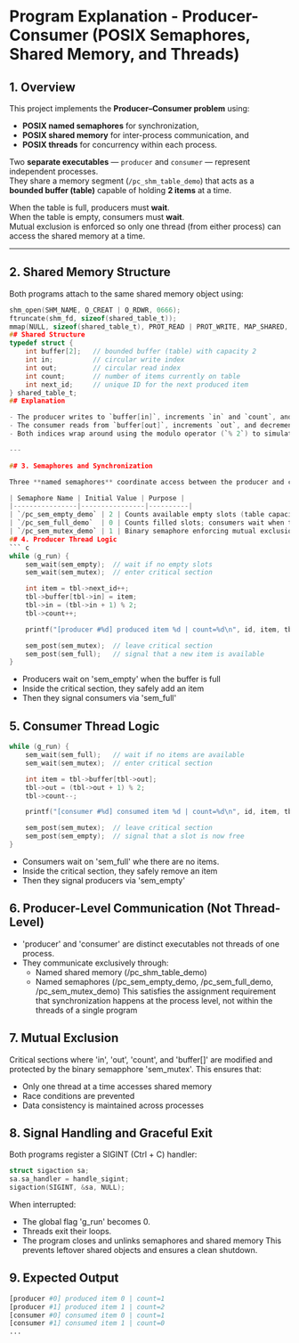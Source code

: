 # Program Explanation - Producer-Consumer (POSIX Semaphores, Shared Memory, and Threads)

## 1. Overview 

This project implements the **Producer–Consumer problem** using:
- **POSIX named semaphores** for synchronization,
- **POSIX shared memory** for inter-process communication, and
- **POSIX threads** for concurrency within each process.

Two **separate executables** — `producer` and `consumer` — represent independent processes.  
They share a memory segment (`/pc_shm_table_demo`) that acts as a **bounded buffer (table)** capable of holding **2 items** at a time.

When the table is full, producers must **wait**.  
When the table is empty, consumers must **wait**.  
Mutual exclusion is enforced so only one thread (from either process) can access the shared memory at a time.

---

## 2. Shared Memory Structure

Both programs attach to the same shared memory object using:
```c
shm_open(SHM_NAME, O_CREAT | O_RDWR, 0666);
ftruncate(shm_fd, sizeof(shared_table_t));
mmap(NULL, sizeof(shared_table_t), PROT_READ | PROT_WRITE, MAP_SHARED, shm_fd, 0);
## Shared Structure
typedef struct {
    int buffer[2];   // bounded buffer (table) with capacity 2
    int in;          // circular write index
    int out;         // circular read index
    int count;       // number of items currently on table
    int next_id;     // unique ID for the next produced item
} shared_table_t;
## Explanation

- The producer writes to `buffer[in]`, increments `in` and `count`, and assigns a new item ID.  
- The consumer reads from `buffer[out]`, increments `out`, and decrements `count`.  
- Both indices wrap around using the modulo operator (`% 2`) to simulate a circular buffer.

---

## 3. Semaphores and Synchronization

Three **named semaphores** coordinate access between the producer and consumer processes:

| Semaphore Name | Initial Value | Purpose |
|----------------|----------------|----------|
| `/pc_sem_empty_demo` | 2 | Counts available empty slots (table capacity = 2) |
| `/pc_sem_full_demo`  | 0 | Counts filled slots; consumers wait when this is 0 |
| `/pc_sem_mutex_demo` | 1 | Binary semaphore enforcing mutual exclusion in critical sections |
## 4. Producer Thread Logic 
``` c
while (g_run) {
    sem_wait(sem_empty);  // wait if no empty slots
    sem_wait(sem_mutex);  // enter critical section

    int item = tbl->next_id++;
    tbl->buffer[tbl->in] = item;
    tbl->in = (tbl->in + 1) % 2;
    tbl->count++;

    printf("[producer #%d] produced item %d | count=%d\n", id, item, tbl->count);

    sem_post(sem_mutex);  // leave critical section
    sem_post(sem_full);   // signal that a new item is available
}
```
- Producers wait on 'sem_empty' when the buffer is full 
- Inside the critical section, they safely add an item 
- Then they signal consumers via 'sem_full'
## 5. Consumer Thread Logic 
``` c
while (g_run) {
    sem_wait(sem_full);   // wait if no items are available
    sem_wait(sem_mutex);  // enter critical section

    int item = tbl->buffer[tbl->out];
    tbl->out = (tbl->out + 1) % 2;
    tbl->count--;

    printf("[consumer #%d] consumed item %d | count=%d\n", id, item, tbl->count);

    sem_post(sem_mutex);  // leave critical section
    sem_post(sem_empty);  // signal that a slot is now free
}
```
- Consumers wait on 'sem_full' whe there are no items.
- Inside the critical section, they safely remove an item
- Then they signal producers via 'sem_empty'
## 6. Producer-Level Communication (Not Thread-Level)
- 'producer' and 'consumer' are distinct executables not threads of one process. 
- They communicate exclusively through:
  - Named shared memory (/pc_shm_table_demo)
  - Named semaphores (/pc_sem_empty_demo, /pc_sem_full_demo, /pc_sem_mutex_demo)
This satisfies the assignment requirement that synchronization happens at the process level, not within the threads of a single program
## 7. Mutual Exclusion
Critical sections where 'in', 'out', 'count', and 'buffer[]' are modified and protected by the binary semapphore 'sem_mutex'. 
This ensures that: 
  - Only one thread at a time accesses shared memory 
  - Race conditions are prevented 
  - Data consistency is maintained across processes
## 8. Signal Handling and Graceful Exit 
Both programs register a SIGINT (Ctrl + C) handler:
``` c
struct sigaction sa;
sa.sa_handler = handle_sigint;
sigaction(SIGINT, &sa, NULL);
```
When interrupted:
  - The global flag 'g_run' becomes 0.
  - Threads exit their loops.
  - The program closes and unlinks semaphores and shared memory 
This prevents leftover shared objects and ensures a clean shutdown. 
## 9. Expected Output
``` bash
[producer #0] produced item 0 | count=1
[producer #1] produced item 1 | count=2
[consumer #0] consumed item 0 | count=1
[consumer #1] consumed item 1 | count=0
...
```
